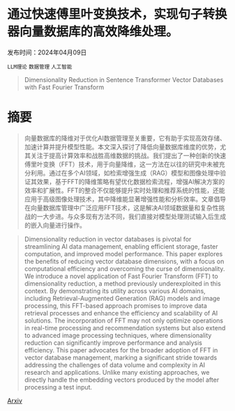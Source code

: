 # 通过快速傅里叶变换技术，实现句子转换器向量数据库的高效降维处理。

发布时间：2024年04月09日

`LLM理论` `数据管理` `人工智能`

> Dimensionality Reduction in Sentence Transformer Vector Databases with Fast Fourier Transform

# 摘要

> 向量数据库的降维对于优化AI数据管理至关重要，它有助于实现高效存储、加速计算并提升模型性能。本文深入探讨了降低向量数据库维度的优势，尤其关注于提高计算效率和战胜高维数据的挑战。我们提出了一种创新的快速傅里叶变换（FFT）技术，用于向量降维，这一方法在以往的研究中未被充分利用。通过在多个AI领域，如检索增强生成（RAG）模型和图像处理中验证其效果，基于FFT的降维策略有望优化数据检索流程，增强AI解决方案的效率和扩展性。FFT的整合不仅能够提升实时处理和推荐系统的性能，还能应用于高级图像处理技术，其中降维能显著增强性能和分析效率。文章倡导在向量数据库管理中广泛应用FFT技术，这是解决AI领域数据量和复杂性挑战的一大步进。与众多现有方法不同，我们直接对模型处理测试输入后生成的嵌入向量进行操作。

> Dimensionality reduction in vector databases is pivotal for streamlining AI data management, enabling efficient storage, faster computation, and improved model performance. This paper explores the benefits of reducing vector database dimensions, with a focus on computational efficiency and overcoming the curse of dimensionality. We introduce a novel application of Fast Fourier Transform (FFT) to dimensionality reduction, a method previously underexploited in this context. By demonstrating its utility across various AI domains, including Retrieval-Augmented Generation (RAG) models and image processing, this FFT-based approach promises to improve data retrieval processes and enhance the efficiency and scalability of AI solutions. The incorporation of FFT may not only optimize operations in real-time processing and recommendation systems but also extend to advanced image processing techniques, where dimensionality reduction can significantly improve performance and analysis efficiency. This paper advocates for the broader adoption of FFT in vector database management, marking a significant stride towards addressing the challenges of data volume and complexity in AI research and applications. Unlike many existing approaches, we directly handle the embedding vectors produced by the model after processing a test input.

[Arxiv](https://arxiv.org/abs/2404.06278)